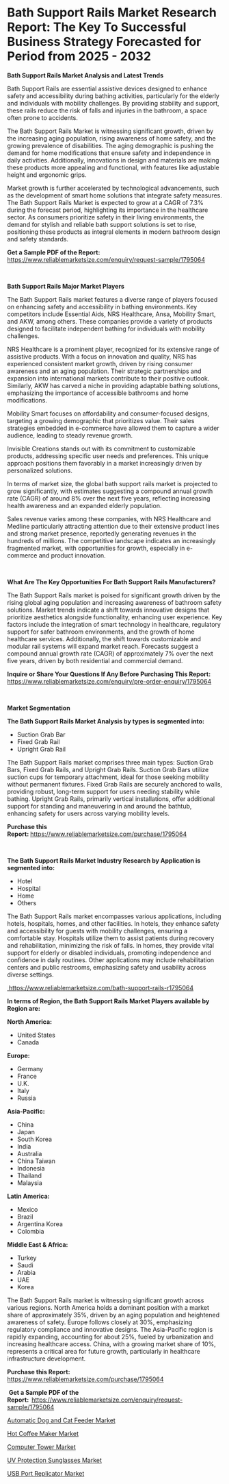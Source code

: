 <p><h1>Bath Support Rails Market Research Report: The Key To Successful Business Strategy Forecasted for Period from 2025 - 2032</h1></p><p><strong>Bath Support Rails Market Analysis and Latest Trends</strong></p>
<p><p>Bath Support Rails are essential assistive devices designed to enhance safety and accessibility during bathing activities, particularly for the elderly and individuals with mobility challenges. By providing stability and support, these rails reduce the risk of falls and injuries in the bathroom, a space often prone to accidents.</p><p>The Bath Support Rails Market is witnessing significant growth, driven by the increasing aging population, rising awareness of home safety, and the growing prevalence of disabilities. The aging demographic is pushing the demand for home modifications that ensure safety and independence in daily activities. Additionally, innovations in design and materials are making these products more appealing and functional, with features like adjustable height and ergonomic grips.</p><p>Market growth is further accelerated by technological advancements, such as the development of smart home solutions that integrate safety measures. The Bath Support Rails Market is expected to grow at a CAGR of 7.3% during the forecast period, highlighting its importance in the healthcare sector. As consumers prioritize safety in their living environments, the demand for stylish and reliable bath support solutions is set to rise, positioning these products as integral elements in modern bathroom design and safety standards.</p></p>
<p><strong>Get a Sample PDF of the Report:&nbsp;</strong> <a href="https://www.reliablemarketsize.com/enquiry/request-sample/1795064?utm_campaign=1836&utm_medium=2&utm_source=Github&utm_content=ia&utm_term=04042025&utm_id=bath-support-rails">https://www.reliablemarketsize.com/enquiry/request-sample/1795064</a></p>
<p>&nbsp;</p>
<p><strong>Bath Support Rails Major Market Players</strong></p>
<p><p>The Bath Support Rails market features a diverse range of players focused on enhancing safety and accessibility in bathing environments. Key competitors include Essential Aids, NRS Healthcare, Ansa, Mobility Smart, and AKW, among others. These companies provide a variety of products designed to facilitate independent bathing for individuals with mobility challenges.</p><p>NRS Healthcare is a prominent player, recognized for its extensive range of assistive products. With a focus on innovation and quality, NRS has experienced consistent market growth, driven by rising consumer awareness and an aging population. Their strategic partnerships and expansion into international markets contribute to their positive outlook. Similarly, AKW has carved a niche in providing adaptable bathing solutions, emphasizing the importance of accessible bathrooms and home modifications.</p><p>Mobility Smart focuses on affordability and consumer-focused designs, targeting a growing demographic that prioritizes value. Their sales strategies embedded in e-commerce have allowed them to capture a wider audience, leading to steady revenue growth.</p><p>Invisible Creations stands out with its commitment to customizable products, addressing specific user needs and preferences. This unique approach positions them favorably in a market increasingly driven by personalized solutions.</p><p>In terms of market size, the global bath support rails market is projected to grow significantly, with estimates suggesting a compound annual growth rate (CAGR) of around 8% over the next five years, reflecting increasing health awareness and an expanded elderly population.</p><p>Sales revenue varies among these companies, with NRS Healthcare and Medline particularly attracting attention due to their extensive product lines and strong market presence, reportedly generating revenues in the hundreds of millions. The competitive landscape indicates an increasingly fragmented market, with opportunities for growth, especially in e-commerce and product innovation.</p></p>
<p>&nbsp;</p>
<p><strong>What Are The Key Opportunities For Bath Support Rails Manufacturers?</strong></p>
<p><p>The Bath Support Rails market is poised for significant growth driven by the rising global aging population and increasing awareness of bathroom safety solutions. Market trends indicate a shift towards innovative designs that prioritize aesthetics alongside functionality, enhancing user experience. Key factors include the integration of smart technology in healthcare, regulatory support for safer bathroom environments, and the growth of home healthcare services. Additionally, the shift towards customizable and modular rail systems will expand market reach. Forecasts suggest a compound annual growth rate (CAGR) of approximately 7% over the next five years, driven by both residential and commercial demand.</p></p>
<p><strong>Inquire or Share Your Questions If Any Before Purchasing This Report:</strong> <a href="https://www.reliablemarketsize.com/enquiry/pre-order-enquiry/1795064?utm_campaign=1836&utm_medium=2&utm_source=Github&utm_content=ia&utm_term=04042025&utm_id=bath-support-rails">https://www.reliablemarketsize.com/enquiry/pre-order-enquiry/1795064</a></p>
<p>&nbsp;</p>
<p><strong>Market Segmentation</strong></p>
<p><strong>The Bath Support Rails Market Analysis by types is segmented into:</strong></p>
<p><ul><li>Suction Grab Bar</li><li>Fixed Grab Rail</li><li>Upright Grab Rail</li></ul></p>
<p><p>The Bath Support Rails market comprises three main types: Suction Grab Bars, Fixed Grab Rails, and Upright Grab Rails. Suction Grab Bars utilize suction cups for temporary attachment, ideal for those seeking mobility without permanent fixtures. Fixed Grab Rails are securely anchored to walls, providing robust, long-term support for users needing stability while bathing. Upright Grab Rails, primarily vertical installations, offer additional support for standing and maneuvering in and around the bathtub, enhancing safety for users across varying mobility levels.</p></p>
<p><strong>Purchase this Report:&nbsp;</strong><a href="https://www.reliablemarketsize.com/purchase/1795064?utm_campaign=1836&utm_medium=2&utm_source=Github&utm_content=ia&utm_term=04042025&utm_id=bath-support-rails">https://www.reliablemarketsize.com/purchase/1795064</a></p>
<p>&nbsp;</p>
<p><strong>The Bath Support Rails Market Industry Research by Application is segmented into:</strong></p>
<p><ul><li>Hotel</li><li>Hospital</li><li>Home</li><li>Others</li></ul></p>
<p><p>The Bath Support Rails market encompasses various applications, including hotels, hospitals, homes, and other facilities. In hotels, they enhance safety and accessibility for guests with mobility challenges, ensuring a comfortable stay. Hospitals utilize them to assist patients during recovery and rehabilitation, minimizing the risk of falls. In homes, they provide vital support for elderly or disabled individuals, promoting independence and confidence in daily routines. Other applications may include rehabilitation centers and public restrooms, emphasizing safety and usability across diverse settings.</p></p>
<p><a href="https://www.reliablemarketsize.com/bath-support-rails-r1795064?utm_campaign=1836&utm_medium=2&utm_source=Github&utm_content=ia&utm_term=04042025&utm_id=bath-support-rails">&nbsp;https://www.reliablemarketsize.com/bath-support-rails-r1795064</a></p>
<p><strong>In terms of Region, the Bath Support Rails Market Players available by Region are:</strong></p>
<p>
    <p> <strong> North America: </strong>
        <ul>
            <li>United States</li>
            <li>Canada</li>
        </ul>
        </p> 
    <p> <strong> Europe: </strong>
        <ul>
            <li>Germany</li>
            <li>France</li>
            <li>U.K.</li>
            <li>Italy</li>
            <li>Russia</li>
        </ul>
        </p> 
    <p> <strong> Asia-Pacific: </strong>
        <ul>
            <li>China</li>
            <li>Japan</li>
            <li>South Korea</li>
            <li>India</li>
            <li>Australia</li>
            <li>China Taiwan</li>
            <li>Indonesia</li>
            <li>Thailand</li>
            <li>Malaysia</li>
        </ul>
        </p> 
    <p> <strong> Latin America: </strong>
        <ul>
            <li>Mexico</li>
            <li>Brazil</li>
            <li>Argentina Korea</li>
            <li>Colombia</li>
        </ul>
        </p> 
    <p> <strong> Middle East & Africa: </strong>
        <ul>
            <li>Turkey</li>
            <li>Saudi</li>
            <li>Arabia</li>
            <li>UAE</li>
            <li>Korea</li>
        </ul>
    </p>
    </p>
<p><p>The Bath Support Rails market is witnessing significant growth across various regions. North America holds a dominant position with a market share of approximately 35%, driven by an aging population and heightened awareness of safety. Europe follows closely at 30%, emphasizing regulatory compliance and innovative designs. The Asia-Pacific region is rapidly expanding, accounting for about 25%, fueled by urbanization and increasing healthcare access. China, with a growing market share of 10%, represents a critical area for future growth, particularly in healthcare infrastructure development.</p></p>
<p><strong>Purchase this Report: </strong><a href="https://www.reliablemarketsize.com/purchase/1795064?utm_campaign=1836&utm_medium=2&utm_source=Github&utm_content=ia&utm_term=04042025&utm_id=bath-support-rails">https://www.reliablemarketsize.com/purchase/1795064</a></p>
<p>&nbsp;<strong>Get a Sample PDF of the Report:&nbsp;&nbsp;</strong><a href="https://www.reliablemarketsize.com/enquiry/request-sample/1795064?utm_campaign=1836&utm_medium=2&utm_source=Github&utm_content=ia&utm_term=04042025&utm_id=bath-support-rails">https://www.reliablemarketsize.com/enquiry/request-sample/1795064</a></p>
<p><strong></strong></p>
<p><p><a href="https://github.com/damjiederyd/Market-Research-Report-List-1/blob/main/automatic-dog-and-cat-feeder-market.md?utm_campaign=1836&utm_medium=2&utm_source=Github&utm_content=ia&utm_term=04042025&utm_id=bath-support-rails">Automatic Dog and Cat Feeder Market</a></p><p><a href="https://github.com/hiwanatalak/Market-Research-Report-List-1/blob/main/hot-coffee-maker-market.md?utm_campaign=1836&utm_medium=2&utm_source=Github&utm_content=ia&utm_term=04042025&utm_id=bath-support-rails">Hot Coffee Maker Market</a></p><p><a href="https://github.com/claracpegios/Market-Research-Report-List-1/blob/main/computer-tower-market.md?utm_campaign=1836&utm_medium=2&utm_source=Github&utm_content=ia&utm_term=04042025&utm_id=bath-support-rails">Computer Tower Market</a></p><p><a href="https://github.com/mukaithaisia/Market-Research-Report-List-1/blob/main/uv-protection-sunglasses-market.md?utm_campaign=1836&utm_medium=2&utm_source=Github&utm_content=ia&utm_term=04042025&utm_id=bath-support-rails">UV Protection Sunglasses Market</a></p><p><a href="https://github.com/failarustic/Market-Research-Report-List-1/blob/main/usb-port-replicator-market.md?utm_campaign=1836&utm_medium=2&utm_source=Github&utm_content=ia&utm_term=04042025&utm_id=bath-support-rails">USB Port Replicator Market</a></p></p>